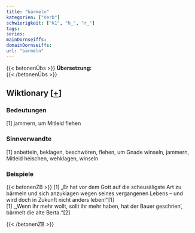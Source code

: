 ```yaml
---
title: "bärmeln"
kategorien: ["Verb"]
schwierigkeit: ["k1", "h_", "r_"]
tags:
series:
mainDornseiffs:
domainDornseiffs:
url: "bärmeln"
---
```


{{< betonenÜbs >}}
**Übersetzung:**  
{{< /betonenÜbs >}}

## Wiktionary [[+](https://de.wiktionary.org/wiki/bärmeln)]

### Bedeutungen
[1] jammern, um Mitleid flehen  

### Sinnverwandte
[1] anbetteln, beklagen, beschwören, flehen, um Gnade winseln, jammern, Mitleid heischen, wehklagen, winseln  

### Beispiele
{{< betonenZB >}}
[1] „Er hat vor dem Gott auf die scheusäligste Art zu bärmeln und sich anzuklagen wegen seines vergangenen Lebens – und wird doch in Zukunft nicht anders leben!“[1]  
[1] „‚Wenn ihr mehr wollt, sollt ihr mehr haben, hat der Bauer geschrien‘, bärmelt die alte Berta.“[2]  

{{< /betonenZB >}}

